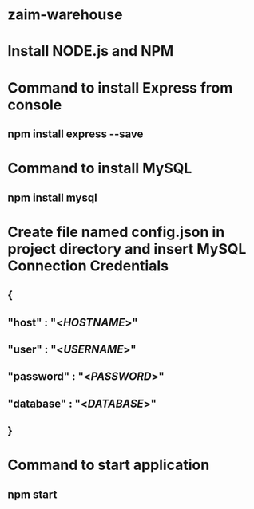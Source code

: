 # zaim-warehouse
#
# Install NODE.js and NPM
#
# Command to install Express from console
## npm install express --save
# Command to install MySQL
## npm install mysql 
# Create file named config.json in project directory and insert MySQL Connection Credentials
## {
## "host" : "<_HOSTNAME_>"
## "user" : "<_USERNAME_>"
## "password" : "<_PASSWORD_>" 
## "database" : "<_DATABASE_>"
## }
# Command to start application
## npm start